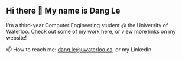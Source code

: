 ## Hi there 👋 My name is Dang Le

<!--
**danglevm/danglevm** is a ✨ _special_ ✨ repository because its `README.md` (this file) appears on your GitHub profile.

Here are some ideas to get you started:

- 🔭 I’m currently working on ...
- 🌱 I’m currently learning ...
- 👯 I’m looking to collaborate on ...
- 🤔 I’m looking for help with ...
- 💬 Ask me about ...
- 📫 How to reach me: ...
- 😄 Pronouns: ...
- ⚡ Fun fact: ...
-->
I'm a third-year Computer Engineering student @ the University of Waterloo. Check out some of my work here, or view more links on my website!
<!--
🌲 I was previously at Zynga Inc. as a Data Engineering Intern on the Platform Machine Learning team. I worked on real-time data pipelines and monitoring systems for some of Zynga's largest ML models in production.🌱 I was also previously at Zynga working on Go/gRPC server code for Zynga Poker, the world's biggest Poker game with millions of monthly users. Some of my work includes revamping the app's rewards microservice, improving P95 response time for 79 million transactions by up to 11%, every single day.
🛠️ I lead Waterloo Reality Labs, the only collegiate design group in the world to be building in-house headsets from the ground up. We are interested in building new interfaces for the virtual world. I am currently directing the Universal Gestures and Universal Text projects, and am pursuing funding for the team to begin building Waterloo's humanoid.
-->
📫 How to reach me: dang.le@uwaterloo.ca, or my LinkedIn
